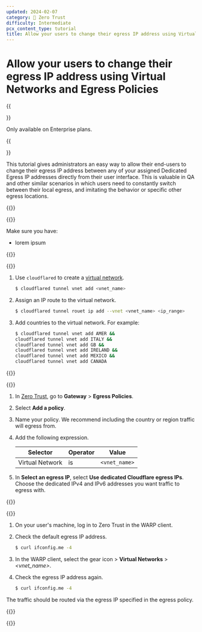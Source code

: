 ```yaml
---
updated: 2024-02-07
category: 🔐 Zero Trust
difficulty: Intermediate
pcx_content_type: tutorial
title: Allow your users to change their egress IP address using Virtual Networks and Egress Policies
---
```


# Allow your users to change their egress IP address using Virtual Networks and Egress Policies

{{<Aside type="note">}}

Only available on Enterprise plans.

{{</Aside>}}

This tutorial gives administrators an easy way to allow their end-users to change their egress IP address between any of your assigned Dedicated Egress IP addresses directly from their user interface. This is valuable in QA and other similar scenarios in which users need to constantly switch between their local egress, and imitating the behavior or specific other egress locations.

{{<tutorial>}}

{{<tutorial-prereqs>}}

Make sure you have:

- lorem ipsum

{{</tutorial-prereqs>}}

{{<tutorial-step title="Build a virtual network">}}

1. Use `cloudflared` to create a [virtual network](/cloudflare-one/connections/connect-networks/private-net/cloudflared/tunnel-virtual-networks/).

    ```sh
    $ cloudflared tunnel vnet add <vnet_name>
    ```

2. Assign an IP route to the virtual network.

    ```sh
    $ cloudflared tunnel rouet ip add --vnet <vnet_name> <ip_range>
    ```

3. Add countries to the virtual network. For example:

    ```sh
    $ cloudflared tunnel vnet add AMER &&
    cloudflared tunnel vnet add ITALY &&
    cloudflared tunnel vnet add GB &&
    cloudflared tunnel vnet add IRELAND &&
    cloudflared tunnel vnet add MEXICO &&
    cloudflared tunnel vnet add CANADA
    ```

{{</tutorial-step>}}

{{<tutorial-step title="Create an egress policy">}}

1. In [Zero Trust](https://one.dash.cloudflare.com/), go to **Gateway** > **Egress Policies**.
2. Select **Add a policy**.
3. Name your policy. We recommend including the country or region traffic will egress from.
4. Add the following expression.

    | Selector        | Operator | Value         |
    | --------------- | -------- | ------------- |
    | Virtual Network | is       | `<vnet_name>` |

5. In **Select an egress IP**, select **Use dedicated Cloudflare egress IPs**. Choose the dedicated IPv4 and IPv6 addresses you want traffic to egress with.

{{</tutorial-step>}}

{{<tutorial-step title="Test your egress policy">}}

1. On your user's machine, log in to Zero Trust in the WARP client.
2. Check the default egress IP address.

    ```sh
    $ curl ifconfig.me -4
    ```

3. In the WARP client, select the gear icon > **Virtual Networks** > _<vnet_name>_.
4. Check the egress IP address again.

    ```sh
    $ curl ifconfig.me -4
    ```

The traffic should be routed via the egress IP specified in the egress policy.

{{</tutorial-step>}}

{{</tutorial>}}
